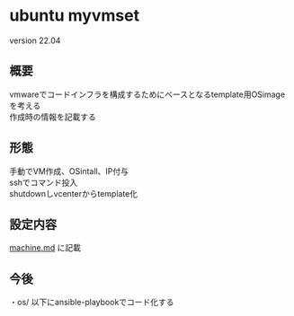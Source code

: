 # ubuntu myvmset
version 22.04  
  
## 概要
vmwareでコードインフラを構成するためにベースとなるtemplate用OSimageを考える  
作成時の情報を記載する  
  
## 形態
手動でVM作成、OSintall、IP付与  
sshでコマンド投入  
shutdownしvcenterからtemplate化  
  
## 設定内容
[machine.md](machine.md) に記載  
  
## 今後
・os/ 以下にansible-playbookでコード化する  
  
